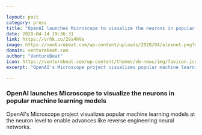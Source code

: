 ```yaml
---

layout: post
category: press
title: "OpenAI launches Microscope to visualize the neurons in popular machine learning models"
date: 2020-04-14 19:36:31
link: https://vrhk.co/2Va4hVe
image: https://venturebeat.com/wp-content/uploads/2020/04/alexnet.png?w=1200&strip=all
domain: venturebeat.com
author: "VentureBeat"
icon: https://venturebeat.com/wp-content/themes/vb-news/img/favicon.ico
excerpt: "OpenAI's Microscope project visualizes popular machine learning models at the neuron level to enable advances like reverse engineering neural networks."

---
```


### OpenAI launches Microscope to visualize the neurons in popular machine learning models

OpenAI's Microscope project visualizes popular machine learning models at the neuron level to enable advances like reverse engineering neural networks.